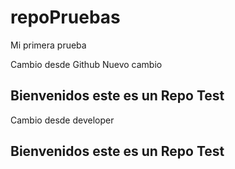 # repoPruebas


Mi primera prueba 

Cambio desde Github
Nuevo cambio

## Bienvenidos este es un Repo Test

Cambio desde developer

## Bienvenidos este es un Repo Test

